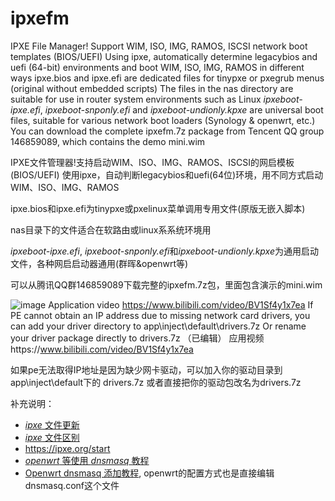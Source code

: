 # ipxefm
IPXE File Manager! Support WIM, ISO, IMG, RAMOS, ISCSI network boot templates (BIOS/UEFI)
Using ipxe, automatically determine legacybios and uefi (64-bit) environments and boot WIM, ISO, IMG, RAMOS in different ways
ipxe.bios and ipxe.efi are dedicated files for tinypxe or pxegrub menus (original without embedded scripts)
The files in the nas directory are suitable for use in router system environments such as Linux
*ipxeboot-ipxe.efi*, *ipxeboot-snponly.efi* and *ipxeboot-undionly.kpxe* are universal boot files, suitable for various network boot loaders (Synology & openwrt, etc.)
You can download the complete ipxefm.7z package from Tencent QQ group 146859089, which contains the demo mini.wim

IPXE文件管理器!支持启动WIM、ISO、IMG、RAMOS、ISCSI的网启模板(BIOS/UEFI)
使用ipxe，自动判断legacybios和uefi(64位)环境，用不同方式启动WIM、ISO、IMG、RAMOS

ipxe.bios和ipxe.efi为tinypxe或pxelinux菜单调用专用文件(原版无嵌入脚本)

nas目录下的文件适合在软路由或linux系系统环境用

*ipxeboot-ipxe.efi*, *ipxeboot-snponly.efi*和*ipxeboot-undionly.kpxe*为通用启动文件，各种网启启动器通用(群晖&openwrt等)


可以从腾讯QQ群146859089下载完整的ipxefm.7z包，里面包含演示的mini.wim



![image](https://github.com/zwj4031/ipxefm/blob/main/bin/ipxefm.gif)
Application video https://www.bilibili.com/video/BV1Sf4y1x7ea
If PE cannot obtain an IP address due to missing network card drivers, you can add your driver directory to app\inject\default\drivers.7z
Or rename your driver package directly to drivers.7z （已编辑）
应用视频https://www.bilibili.com/video/BV1Sf4y1x7ea

如果pe无法取得IP地址是因为缺少网卡驱动，可以加入你的驱动目录到app\inject\default下的   drivers.7z
或者直接把你的驱动包改名为drivers.7z

补充说明：
- [*ipxe* 文件更新](http://wuyou.net/forum.php?mod=viewthread&tid=418863)
- [*ipxe* 文件区别](http://wuyou.net/forum.php?mod=viewthread&tid=418863&page=1#pid3972035)
- <https://ipxe.org/start>
- [*openwrt* 等使用 *dnsmasq* 教程](doc/dnsmasq.md)
- [Openwrt dnsmasq 添加教程](https://www.bilibili.com/video/BV1AX4y1K7Hz), openwrt的配置方式也是直接编辑dnsmasq.conf这个文件
